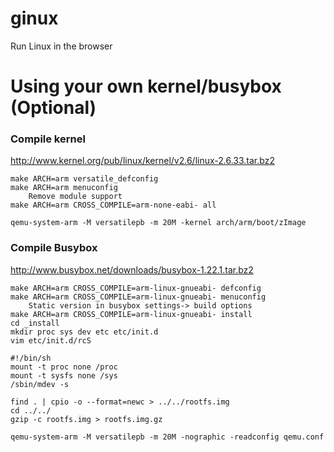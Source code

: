 ginux
===
Run Linux in the browser

Using your own kernel/busybox (Optional)
===

### Compile kernel
http://www.kernel.org/pub/linux/kernel/v2.6/linux-2.6.33.tar.bz2
```
make ARCH=arm versatile_defconfig
make ARCH=arm menuconfig
	Remove module support
make ARCH=arm CROSS_COMPILE=arm-none-eabi- all
```

```
qemu-system-arm -M versatilepb -m 20M -kernel arch/arm/boot/zImage
```

### Compile Busybox
http://www.busybox.net/downloads/busybox-1.22.1.tar.bz2

```
make ARCH=arm CROSS_COMPILE=arm-linux-gnueabi- defconfig
make ARCH=arm CROSS_COMPILE=arm-linux-gnueabi- menuconfig
	Static version in busybox settings-> build options
make ARCH=arm CROSS_COMPILE=arm-linux-gnueabi- install
cd _install
mkdir proc sys dev etc etc/init.d
vim etc/init.d/rcS
```

```
#!/bin/sh
mount -t proc none /proc
mount -t sysfs none /sys
/sbin/mdev -s
```

```
find . | cpio -o --format=newc > ../../rootfs.img
cd ../../
gzip -c rootfs.img > rootfs.img.gz
```

```
qemu-system-arm -M versatilepb -m 20M -nographic -readconfig qemu.conf
```
